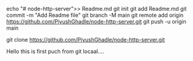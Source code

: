 echo "# node-http-server">> Readme.md
git init
git add Readme.md
git commit -m "Add Readme file"
git branch -M main
git remote add origin https://github.com/PiyushGhadle/node-http-server.git
git push -u origin main

git clone https://github.com/PiyushGhadle/node-http-server.git


Hello this is first puch from git locaal....